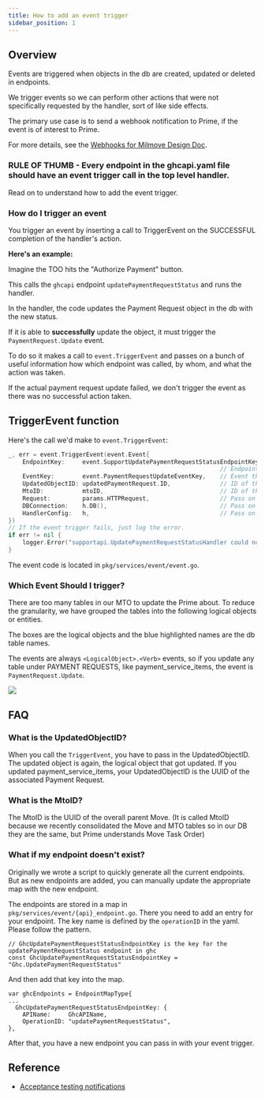 ```yaml
---
title: How to add an event trigger
sidebar_position: 1
---
```


## Overview

Events are triggered when objects in the db are created, updated or deleted in endpoints.

We trigger events so we can perform other actions that were not specifically requested by the handler, sort of like side effects.

The primary use case is to send a webhook notification to Prime, if the event is of interest to Prime.

For more details, see the [Webhooks for Milmove Design Doc](https://docs.google.com/document/d/1tq2jWvuLXEv30Bab2S-nSj9V1bAzLrPk7DZo3xLX9-o/edit#heading=h.5x0d5h95i329).

### **RULE OF THUMB - Every endpoint in the ghcapi.yaml file should have an event trigger call in the top level handler.**

Read on to understand how to add the event trigger.

### How do I trigger an event

You trigger an event by inserting a call to TriggerEvent on the SUCCESSFUL completion of the handler's action.

**Here's an example:**

Imagine the TOO hits the "Authorize Payment" button.

This calls the `ghcapi` endpoint `updatePaymentRequestStatus` and runs the handler.

In the handler, the code updates the Payment Request object in the db with the new status.

If it is able to **successfully** update the object, it must trigger the `PaymentRequest.Update` event.

To do so it makes a call to `event.TriggerEvent` and passes on a bunch of useful information how which endpoint was called, by whom, and what the action was taken.

If the actual payment request update failed, we don't trigger the event as there was no successful action taken.

## TriggerEvent function

Here's the call we'd make to `event.TriggerEvent`:
```go
_, err = event.TriggerEvent(event.Event{
    EndpointKey:     event.SupportUpdatePaymentRequestStatusEndpointKey,
                                                            // Endpoint that is being handled
    EventKey:        event.PaymentRequestUpdateEventKey,    // Event that you want to trigger
    UpdatedObjectID: updatedPaymentRequest.ID,              // ID of the updated logical object
    MtoID:           mtoID,                                 // ID of the associated Move
    Request:         params.HTTPRequest,                    // Pass on the http.Request
    DBConnection:    h.DB(),                                // Pass on the pop.Connection
    HandlerConfig:   h,                                     // Pass on the handlerConfig
})
// If the event trigger fails, just log the error.
if err != nil {
    logger.Error("supportapi.UpdatePaymentRequestStatusHandler could not generate the event")
}
```

The event code is located in `pkg/services/event/event.go`.

### Which Event Should I trigger?

There are too many tables in our MTO to update the Prime about. To reduce the granularity, we have grouped the tables into the following logical objects or entities.

The boxes are the logical objects and the blue highlighted names are the db table names.

The events are always `<LogicalObject>.<Verb>` events, so if you update any table under PAYMENT REQUESTS, like payment_service_items, the event is `PaymentRequest.Update`.

![](/img/webhooks/push-objects.png)

## FAQ

### What is the UpdatedObjectID?

When you call the `TriggerEvent`, you have to pass in the UpdatedObjectID. The updated object is again, the logical object that got updated. If you updated payment_service_items, your UpdatedObjectID is the UUID of the associated Payment Request.

### What is the MtoID?

The MtoID is the UUID of the overall parent Move. (It is called MtoID because we recently consolidated the Move and MTO tables so in our DB they are the same, but Prime understands Move Task Order)

### What if my endpoint doesn't exist?

Originally we wrote a script to quickly generate all the current endpoints. But as new endpoints are added, you can manually update the appropriate map with the new endpoint.

The endpoints are stored in a map in `pkg/services/event/{api}_endpoint.go`.
There you need to add an entry for your endpoint.
The key name is defined by the `operationID` in the yaml. Please follow the pattern.
```
// GhcUpdatePaymentRequestStatusEndpointKey is the key for the updatePaymentRequestStatus endpoint in ghc
const GhcUpdatePaymentRequestStatusEndpointKey = "Ghc.UpdatePaymentRequestStatus"
```

And then add that key into the map.
```
var ghcEndpoints = EndpointMapType{
...
  GhcUpdatePaymentRequestStatusEndpointKey: {
	APIName:     GhcAPIName,
	OperationID: "updatePaymentRequestStatus",
},
```

After that, you have a new endpoint you can pass in with your event trigger.

## Reference
* [Acceptance testing notifications](../../testing/acceptance-testing-notifications.md)
